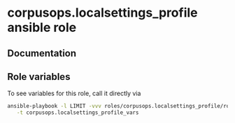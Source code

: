 # corpusops.localsettings_profile ansible role
## Documentation

## Role variables
To see variables for this role, call it directly via
```bash
ansible-playbook -l LIMIT -vvv roles/corpusops.localsettings_profile/role.yml \
   -t corpusops.localsettings_profile_vars
```
